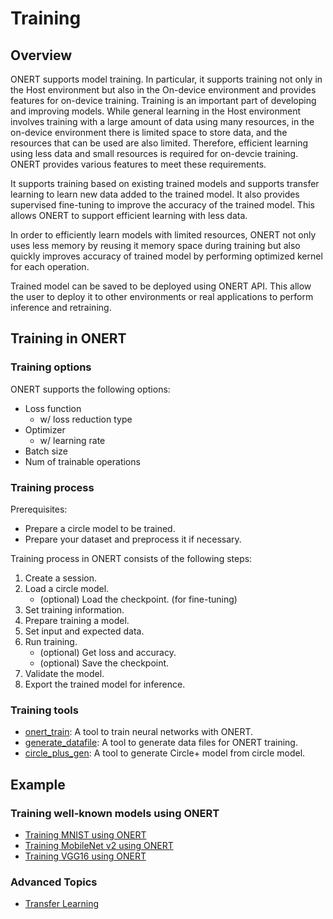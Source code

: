 # Training

## Overview

ONERT supports model training. In particular, it supports training not only in the Host environment but also in the On-device environment and provides features for on-device training. Training is an important part of developing and improving models. While general learning in the Host environment involves training with a large amount of data using many resources, in the on-device environment there is limited space to store data, and the resources that can be used are also limited. Therefore, efficient learning using less data and small resources is required for on-devcie training. ONERT provides various features to meet these requirements.

It supports training based on existing trained models and supports transfer learning to learn new data added to the trained model. It also provides supervised fine-tuning to improve the accuracy of the trained model. This allows ONERT to support efficient learning with less data.

In order to efficiently learn models with limited resources, ONERT not only uses less memory by reusing it memory space during training but also quickly improves accuracy of trained model by performing optimized kernel for each operation.

Trained model can be saved to be deployed using ONERT API. This allow the user to deploy it to other environments or real applications to perform inference and retraining.

## Training in ONERT

### Training options

ONERT supports the following options:

- Loss function
  - w/ loss reduction type
- Optimizer
  - w/ learning rate
- Batch size
- Num of trainable operations

### Training process

Prerequisites:

- Prepare a circle model to be trained.
- Prepare your dataset and preprocess it if necessary.

Training process in ONERT consists of the following steps:

1. Create a session.
2. Load a circle model.
   - (optional) Load the checkpoint. (for fine-tuning)
3. Set training information.
4. Prepare training a model.
5. Set input and expected data.
6. Run training.
   - (optional) Get loss and accuracy.
   - (optional) Save the checkpoint.
7. Validate the model.
8. Export the trained model for inference.

### Training tools

- [onert_train](tests/tools/onert_train): A tool to train neural networks with ONERT.
- [generate_datafile](tools/generate_datafile): A tool to generate data files for ONERT training.
- [circle_plus_gen](tools/circle_plus_gen): A tool to generate Circle+ model from circle model.

## Example

### Training well-known models using ONERT

- [Training MNIST using ONERT](https://github.com/Samsung/ONE/blob/master/docs/examples/mnist_training.md)
- [Training MobileNet v2 using ONERT](https://github.com/Samsung/ONE/blob/master/docs/examples/mobilenetv2_training.md)
- [Training VGG16 using ONERT](https://github.com/Samsung/ONE/blob/master/docs/examples/vgg16_training.md)

### Advanced Topics

- [Transfer Learning](docs/runtime/transfer_learning.md)
